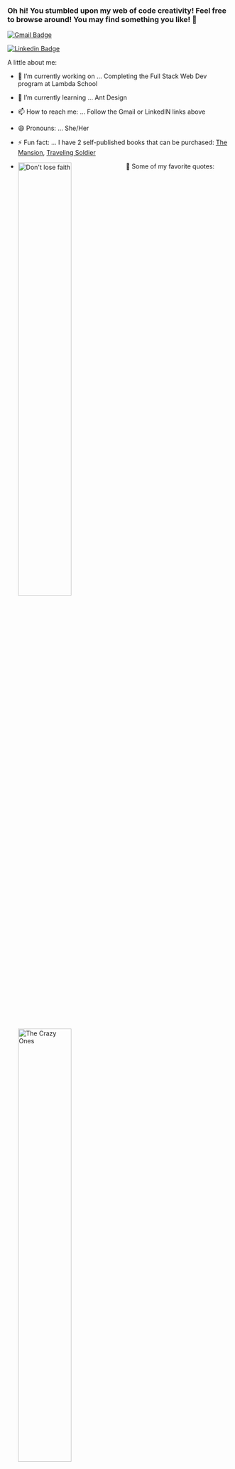 ### Oh hi! You stumbled upon my web of code creativity! Feel free to browse around! You may find something you like! 👋

 [![Gmail Badge](https://img.shields.io/badge/-britneydparkerson@gmail.com-c14438?style=flat-square&logo=Gmail&logoColor=white&link=mailto:britneydparkerson@gmail.com)](mailto:britneydparkerson@gmail.com)
 
 [![Linkedin Badge](https://img.shields.io/badge/-Britney_Parkerson-teal?style=flat-square&logo=Linkedin&logoColor=white&link=https://www.linkedin.com/in/britney-parkerson/)](https://www.linkedin.com/in/britney-parkerson/)

A little about me:

- 🔭 I’m currently working on ... Completing the Full Stack Web Dev program at Lambda School
- 🌱 I’m currently learning ... Ant Design
- 📫 How to reach me: ... Follow the Gmail or LinkedIN links above
- 😄 Pronouns: ... She/Her
- ⚡ Fun fact: ... I have 2 self-published books that can be purchased: [The Mansion](https://www.amazon.com/Mansion-Pendleton-Island-Pendelton-Book-ebook/dp/B00WNDAIVI), [Traveling Soldier](https://www.amazon.com/Traveling-Soldier-Britney-Hawthorne/dp/1515019284) 

- 💬 Some of my favorite quotes:
<img align="left" alt="Don't lose faith" src="https://www.fearlessmotivation.com/wp-content/uploads/2017/12/steve-jobs-said-FB.jpg" width="50%" /> <img align="center" alt="The Crazy Ones" src="https://www.fearlessmotivation.com/wp-content/uploads/2017/06/steve-jobs-quotes-crazy.jpg" width="50%" /> <img align="right" alt="Follow your arrow" src="https://www.azquotes.com/picture-quotes/quote-follow-your-arrow-wherever-it-points-kacey-musgraves-64-15-26.jpg" width="50%" />

-->
